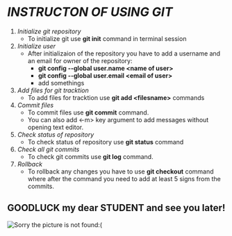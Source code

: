 # *INSTRUCTON OF USING GIT*
1. *Initialize git repository*
	* To initialize git use **git init** command in terminal session
1. *Initialize user*
	* After initializaion of the repository you have to add a username and an email for owner of the repository:
		* **git config --global user.name \<name of user\>**
		* **git config --global user.email \<email of user\>**
		* add somethings
1. *Add files for git tracktion*
	* To add files for tracktion use **git add \<filesname\>** commands
1. *Commit files*
	* To commit files use **git commit** command. 
	* You can also add <-m> key argument to add messages without opening text editor.
1. *Check status of repository*
	* To check status of repository use **git status** command
1. *Check all git commits*
	* To check git commits use **git log** command.
1. *Rollback*
	* To rollback any changes you have to use **git checkout** command where after the command you need to add at least 5 signs from the commits.

## GOODLUCK my dear STUDENT and see you later!

![Sorry the picture is not found:(](Goodluck.jpg)


